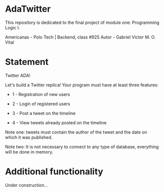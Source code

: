 # AdaTwitter

This repository is dedicated to the final project of module one: Programming Logic I.

Americanas - Polo Tech | Backend, class #925
Autor - Gabriel Victor M. O. Vital


# Statement

Twitter ADA!

Let's build a Twitter replica! Your program must have at least three features:

* 1 - Registration of new users

* 2 - Login of registered users

* 3 - Post a tweet on the timeline

* 4 - View tweets already posted on the timeline

Note one: tweets must contain the author of the tweet and the date on which it was published.

Note two: It is not necessary to connect to any type of database, everything will be done in memory.


# Additional functionality
Under construction...
